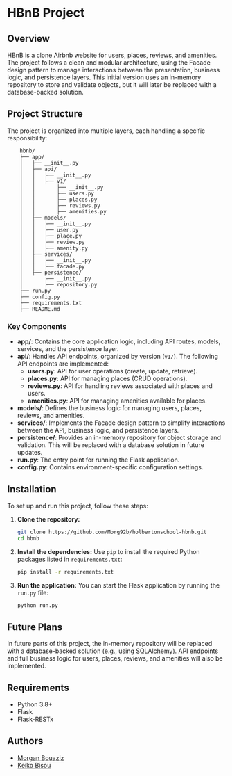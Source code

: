 # HBnB Project

## Overview

HBnB is a clone Airbnb website for users, places, reviews, and amenities. The project follows a clean and modular architecture, using the Facade design pattern to manage interactions between the presentation, business logic, and persistence layers. This initial version uses an in-memory repository to store and validate objects, but it will later be replaced with a database-backed solution.

## Project Structure

The project is organized into multiple layers, each handling a specific responsibility:

```text
    hbnb/
    ├── app/
    │   ├── __init__.py
    │   ├── api/
    │   │   ├── __init__.py
    │   │   ├── v1/
    │   │       ├── __init__.py
    │   │       ├── users.py
    │   │       ├── places.py
    │   │       ├── reviews.py
    │   │       ├── amenities.py
    │   ├── models/
    │   │   ├── __init__.py
    │   │   ├── user.py
    │   │   ├── place.py
    │   │   ├── review.py
    │   │   ├── amenity.py
    │   ├── services/
    │   │   ├── __init__.py
    │   │   ├── facade.py
    │   ├── persistence/
    │       ├── __init__.py
    │       ├── repository.py
    ├── run.py
    ├── config.py
    ├── requirements.txt
    ├── README.md
```

### Key Components

- **app/**: Contains the core application logic, including API routes, models, services, and the persistence layer.
- **api/**: Handles API endpoints, organized by version (`v1/`). The following API endpoints are implemented:
  - **users.py**: API for user operations (create, update, retrieve).
  - **places.py**: API for managing places (CRUD operations).
  - **reviews.py**: API for handling reviews associated with places and users.
  - **amenities.py**: API for managing amenities available for places.
- **models/**: Defines the business logic for managing users, places, reviews, and amenities.
- **services/**: Implements the Facade design pattern to simplify interactions between the API, business logic, and persistence layers.
- **persistence/**: Provides an in-memory repository for object storage and validation. This will be replaced with a database solution in future updates.
- **run.py**: The entry point for running the Flask application.
- **config.py**: Contains environment-specific configuration settings.

## Installation

To set up and run this project, follow these steps:

1. **Clone the repository:**

   ```bash
   git clone https://github.com/Morg92b/holbertonschool-hbnb.git
   cd hbnb
   ```

2. **Install the dependencies:**
   Use `pip` to install the required Python packages listed in `requirements.txt`:

   ```bash
   pip install -r requirements.txt
   ```

3. **Run the application:**
   You can start the Flask application by running the `run.py` file:
   ```bash
   python run.py
   ```

## Future Plans

In future parts of this project, the in-memory repository will be replaced with a database-backed solution (e.g., using SQLAlchemy). API endpoints and full business logic for users, places, reviews, and amenities will also be implemented.

## Requirements

- Python 3.8+
- Flask
- Flask-RESTx

## Authors

- [Morgan Bouaziz](https://github.com/Morg92b)
- [Keiko Bisou](https://github.com/bisoukeiko)
